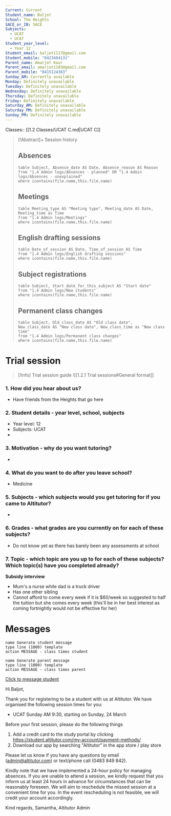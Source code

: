 ```yaml
---
Current: Current
Student_name: Baljot
School: The Heights
SACE_or_IB: SACE
Subjects:
  - UCAT
  - UCAT
Student_year_level:
  - Year 12
Student_email: baljot1117@gmail.com
Student_mobile: "0423484131"
Parent_name: Amarjot Kaur
Parent_email: amarjot1183@gmail.com
Parent_mobile: "0415124383"
Sunday_AM: Currently available
Monday: Definitely unavailable
Tuesday: Definitely unavailable
Wednesday: Definitely unavailable
Thursday: Definitely unavailable
Friday: Definitely unavailable
Saturday_AM: Definitely unavailable
Saturday_PM: Definitely unavailable
Sunday_PM: Definitely unavailable
---
```

Classes:: [[1.2 Classes/UCAT C.md|UCAT C]]

> [!Abstract]+ Session history
> ## Absences
> ```dataview
> table Subject, Absence_date AS Date, Absence_reason AS Reason
> from "1.4 Admin logs/Absences - planned" OR "1.4 Admin logs/Absences - unexplained"
> where icontains(file.name,this.file.name)
> ```
> 
> ## Meetings
> ```dataview
> table Meeting_type AS "Meeting type", Meeting_date AS Date, Meeting_time as Time
> from "1.4 Admin logs/Meetings" 
> where icontains(file.name,this.file.name)
> ```
> 
> ## English drafting sessions
> ```dataview
> table Date_of_session AS Date, Time_of_session AS Time
> from "1.4 Admin logs/English drafting sessions"
> where icontains(file.name,this.file.name)
> ```
> 
> ## Subject registrations
> ```dataview
> table Subject, Start_date_for_this_subject AS "Start date"
> from "1.4 Admin logs/New students"
> where icontains(file.name,this.file.name)
> ```
> 
> ## Permanent class changes
> ```dataview
> table Subject, Old_class_date AS "Old class date", New_class_date AS "New class date", New_class_time as "New class time"
> from "1.4 Admin logs/Permanent class changes"
> where icontains(file.name,this.file.name)
> 

# Trial session
> [!Info] Trial session guide
![[1.2.1 Trial sessions#General format]]
### 1. How did you hear about us?
- Have friends from the Heights that go here 
### 2. **Student details** - year level, school, subjects
- Year level: 12
- Subjects: UCAT
- 
### 3. **Motivation** - why do you want tutoring?
- 
### 4.  What do you want to do after you leave school?
- Medicine
### 5. **Subjects** - which subjects would you get tutoring for if you came to Altitutor?
- 
### 6. **Grades** - what grades are you currently on for each of these subjects?
- Do not know yet as there has barely been any assessments at school
### 7.  **Topic** - which topic are you up to for each of these subjects? Which topic(s) have you completed already?


**Subsidy interview**
- Mum's a nurse while dad is a truck driver
- Has one other sibling
- Cannot afford to come every week if it is $60/week so suggested to half the tuition but she comes every week (this'll be in her best interest as coming fortnightly would not be effective for her)


# Messages
```button
name Generate student message
type line (1000) template
action MESSAGE - class times student
```
```button
name Generate parent message
type line (1000) template
action MESSAGE - class times parent
```


[Click to message student](sms:0423484131)

Hi Baljot, 

Thank you for registering to be a student with us at Altitutor. We have organised the following session times for you:

- UCAT Sunday AM 9:30, starting on Sunday, 24 March

Before your first session, please do the following things
1. Add a credit card to the study portal by clicking https://student.altitutor.com/my-account/payment-methods/
2. Download our app by searching "Altitutor" in the app store / play store

Please let us know if you have any questions by email (admin@altitutor.com) or text/phone call (0483 849 842). 

Kindly note that we have implemented a 24-hour policy for managing absences. If you are unable to attend a session, we kindly request that you inform us at least 24 hours in advance for circumstances that can be reasonably foreseen. We will aim to reschedule the missed session at a convenient time for you. In the event rescheduling is not feasible, we will credit your account accordingly.

Kind regards,
Samantha, Altitutor Admin